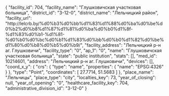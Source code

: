 {
    "facility_id": 704,
    "facility_name": "Глушковичская участковая больница",
    "district_id": "3-12-0",
    "district_name": "Лельчицкий район",
    "facility_url": "http:\/\/lelcrb.by\/%d0%b3%d0%bb%d1%83%d1%88%d0%ba%d0%be%d0%b2%d0%b8%d1%87%d1%81%d0%ba%d0%b0%d1%8f-%d1%83%d0%b1-%d1%81-%d0%b0%d0%bc%d0%b1%d1%83%d0%bb%d0%b0%d1%82%d0%be%d1%80%d0%b8%d0%b5%d0%b9\/",
    "facility_address": "Лельчицкий р-н аг. Глушковичи",
    "facility_type": "0",
    "ap_1": "0",
    "name": "Глушковичская участковая больница",
    "state": "public institution",
    "stats": [],
    "med_id": 10214601,
    "address": "Лельчицкий р-н аг. Глушковичи",
    "devices": [],
    "coord_x_y": {
        "crs": {
            "type": "name",
            "properties": {
                "name": "EPSG:4326"
            }
        },
        "type": "Point",
        "coordinates": [
            27.7714,
            51.5683
        ]
    },
    "place_name": "Лельчицы",
    "place_type": "city",
    "localties_key": 73,
    "year_of_closing": null,
    "year_of_opening": "0",
    "healthcare_facility_key": 704,
    "administrative_division_id": "3-12-0"
}